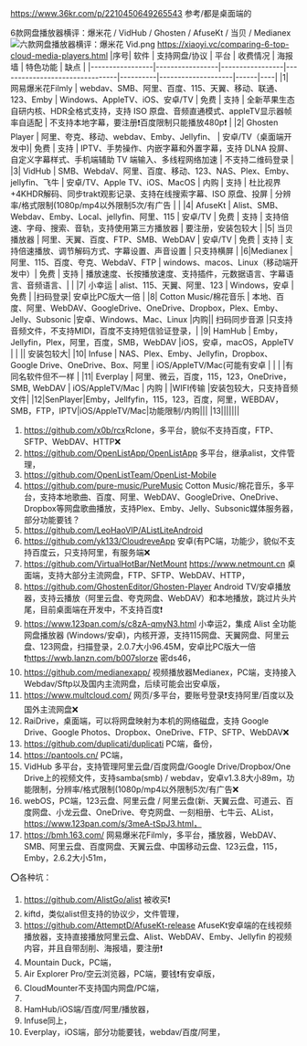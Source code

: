 https://www.36kr.com/p/2210450649265543 参考/都是桌面端的

6款网盘播放器横评：爆米花 / VidHub / Ghosten / AfuseKt / 当贝 / Medianex 
![六款网盘播放器横评：爆米花  Vid.png](https://lain.bgm.tv/pic/photo/l/94/1e/512889_3czX3.jpg)
https://xiaoyi.vc/comparing-6-top-cloud-media-players.html
|序号| 软件 | 支持网盘/协议                                                                 | 平台  | 收费情况 | 海报墙 | 特色功能                                                                                     | 缺点 |
|-----------------|-----------------|-----------------|--------------------------------|----------|--------------------|------|----|
|1| 网易爆米花Filmly      | webdav、SMB、阿里、百度、115、天翼、移动、联通、123、Emby                                | Windows、AppleTV、iOS、安卓/TV | 免费  | 支持  | 全新苹果生态自研内核、HDR全格式支持，支持 ISO 原盘、音频直通模式、appleTV显示器帧率自适配     | 不支持本地字幕，要注册❗百度限制只能播放480p❗ |
|2| Ghosten Player  | 阿里、夸克、移动、webdav、Emby、Jellyfin、                                               | 安卓/TV（桌面端开发中)| 免费   | 支持  | IPTV、手势操作、内嵌字幕和外置字幕，支持 DLNA 投屏、自定义字幕样式、手机端辅助 TV 端输入、多线程网络加速                         | 不支持二维码登录 |
|3| VidHub | SMB、WebdaV、阿里、百度、移动、123、NAS、Plex、Emby、jellyfin、飞牛                                               | 安卓/TV、Apple TV、iOS、MacOS         | 内购      | 支持 | 杜比视界+4KHDR解码、同步trakt观影记录、支持在线搜索字幕、ISO 原盘、投屏                                                           | 分辨率/格式限制(1080p/mp4以外限制5次/有广告                                                            |  |
|4| AfuseKt      | Alist、SMB、Webdav、Emby、Local、jellyfin、阿里、115                                                  | 安卓/TV                 | 免费 | 支持    | 支持倍速、字母、搜索、音轨，支持使用第三方播放器                                                                       |  要注册，安装包较大 |
|5| 当贝播放器      | 阿里、天翼、百度、FTP、SMB、WebDAV                                                           | 安卓/TV                 | 免费  | 支持  | 支持倍速播放、调节解码方式、字幕设置、声音设置                                           | 只支持横屏 | 
|6|Medianex | 阿里、115、百度、夸克、WebdaV、FTP | windows、macos、Linux（移动端开发中）| 免费 | 支持 | 播放速度、长按播放速度、支持插件，元数据语言、字幕语言、音频语言、|  |
|7| 小幸运 | alist、115、天翼、阿里、123 | Windows，安卓 | 免费 |  |扫码登录| 安卓比PC版大一倍 |
|8| Cotton Music/棉花音乐 | 本地、百度、阿里、WebDAV、GoogleDrive、OneDrive、Dropbox，Plex、Emby、Jelly、Subsonic |安卓、Windows、Mac、Linux |内购|| 扫码同步音源 |只支持音频文件，不支持MIDI，百度不支持短信验证登录，|
|9| HamHub | Emby，Jellyfin，Plex，阿里，百度，SMB，WebDAV |iOS，安卓，macOS，AppleTV | | || 安装包较大|
|10| Infuse | NAS、Plex、Emby、Jellyfin，Dropbox、Google Drive、OneDrive、Box、阿里 | iOS/AppleTV/Mac(可能有安卓 | | | |有同名软件但不一样 |
|11| Everplay | 阿里、微云，百度，115，123，OneDrive，SMB, WebDAV | iOS/AppleTV/Mac | 内购 | |WIFI传输 |安装包较大，只支持音频文件|
|12|SenPlayer|Emby，Jellfyfin，115，123，百度，阿里，WEBDAV，SMB，FTP，IPTV|iOS/AppleTV/Mac|功能限制/内购|||
|13|||||||
1. https://github.com/x0b/rcx​ Rclone，多平台，貌似不支持百度，FTP、SFTP、WebDAV、HTTP❌
2. https://github.com/OpenListApp/OpenListApp 多平台，继承alist，文件管理，
3. https://github.com/OpenListTeam/OpenList-Mobile 
4. https://github.com/pure-music/PureMusic Cotton Music/棉花音乐，多平台，支持本地歌曲、百度、阿里、WebDAV、GoogleDrive、OneDrive、Dropbox等网盘歌曲播放，支持Plex、Emby、Jelly、Subsonic媒体服务器，部分功能要钱？
5. https://github.com/LeoHaoVIP/AListLiteAndroid 
6. https://github.com/yk133/CloudreveApp 安卓(有PC端，功能少，貌似不支持百度云，只支持阿里，有服务端❌
7. https://github.com/VirtualHotBar/NetMount https://www.netmount.cn 桌面端，支持大部分主流网盘，FTP、SFTP、WebDAV、HTTP，
8. https://github.com/GhostenEditor/Ghosten-Player Android TV/安卓播放器，支持云播放（阿里云盘、夸克网盘、WebDAV）和本地播放，跳过片头片尾，目前桌面端在开发中，不支持百度❗
9. https://www.123pan.com/s/c8zA-qmyN3.html 小幸运2，集成 Alist 全功能网盘播放器 (Windows/安卓)，内核开源，支持115网盘、天翼网盘、阿里云盘、123网盘，扫描登录，2.0.7大小96.45M，安卓比PC版大一倍❗https://wwb.lanzn.com/b007slorze 密ds46，
10. https://github.com/medianexapp/ 视频播放器Medianex，PC端，支持接入Webdav/Sftp以及国内主流网盘，后续可能会出安卓版，
11. https://www.multcloud.com/ 网页/多平台，要账号登录❗️支持阿里/百度以及国外主流网盘❌
12. RaiDrive，桌面端，可以将网盘映射为本机的网络磁盘，支持 Google Drive、Google Photos、Dropbox、OneDrive、FTP、SFTP、WebDAV❌
13. https://github.com/duplicati/duplicati PC端，备份，
14. https://pantools.cn/ PC端，
15. VidHub 多平台，支持管理阿里云盘/百度网盘/Google Drive/Dropbox/One Drive上的视频文件，支持samba(smb) / webdav，安卓v1.3.8大小89m，功能限制，分辨率/格式限制(1080p/mp4以外限制5次/有广告❌
16. webOS，PC端，123云盘、阿里云盘 / 阿里云盘(新、天翼云盘、可道云、百度网盘、小龙云盘、OneDrive、夸克网盘、一刻相册、七牛云、AList，https://www.123pan.com/s/3meA-tSpJ3.html，
17. https://bmh.163.com/ 网易爆米花Filmly，多平台，播放器，WebDAV、SMB、阿里云盘、百度网盘、天翼云盘、中国移动云盘、123云盘，115，Emby，2.6.2大小51m，

⭕️各种坑：
1. https://github.com/AlistGo/alist 被收买❗️
2. kiftd，类似alist但支持的协议少，文件管理，
3. https://github.com/AttemptD/AfuseKt-release AfuseKt安卓端的在线视频播放器，支持直接播放阿里云盘、Alist、WebDAV、Emby、Jellyfin 的视频内容，并且自带刮削、海报墙，要注册❗
4. Mountain Duck，PC端，
5. Air Explorer Pro/空云浏览器，PC端，要钱❗有安卓版，
6. CloudMounter不支持国内网盘/PC端，
7. 
8. HamHub/iOS端/百度/阿里/播放器，
9. Infuse同上，
10. Everplay，iOS端，部分功能要钱，webdav/百度/阿里，
